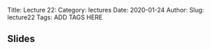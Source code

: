 Title: Lecture 22:
Category: lectures
Date: 2020-01-24
Author: 
Slug: lecture22
Tags: ADD TAGS HERE


## Slides
